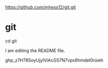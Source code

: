 https://github.com/mhess12/git.git
# git
cd git

I am editing the README file.

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
